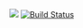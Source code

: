 ![](http://audago.herokuapp.com/audago.png=250x100)
[![Build Status](https://travis-ci.org/Ghost-Zen/Audago.svg?branch=master)](https://travis-ci.org/Ghost-Zen/Audago)
